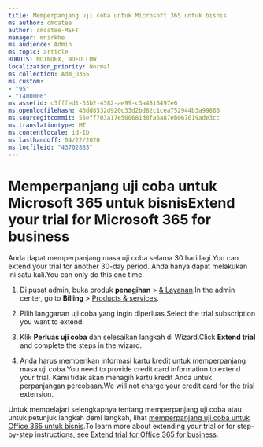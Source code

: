 ```yaml
---
title: Memperpanjang uji coba untuk Microsoft 365 untuk bisnis
ms.author: cmcatee
author: cmcatee-MSFT
manager: mnirkhe
ms.audience: Admin
ms.topic: article
ROBOTS: NOINDEX, NOFOLLOW
localization_priority: Normal
ms.collection: Adm_O365
ms.custom:
- "95"
- "1400006"
ms.assetid: c3fffed1-33b2-4382-ae99-c3a4816497e6
ms.openlocfilehash: 46dd8532d920c33d2bd82c1cea752944b3a99866
ms.sourcegitcommit: 55eff703a17e500681d8fa6a87eb067019ade3cc
ms.translationtype: MT
ms.contentlocale: id-ID
ms.lasthandoff: 04/22/2020
ms.locfileid: "43702885"
---
```

# <a name="extend-your-trial-for-microsoft-365-for-business"></a><span data-ttu-id="c16a6-102">Memperpanjang uji coba untuk Microsoft 365 untuk bisnis</span><span class="sxs-lookup"><span data-stu-id="c16a6-102">Extend your trial for Microsoft 365 for business</span></span>

<span data-ttu-id="c16a6-103">Anda dapat memperpanjang masa uji coba selama 30 hari lagi.</span><span class="sxs-lookup"><span data-stu-id="c16a6-103">You can extend your trial for another 30-day period.</span></span> <span data-ttu-id="c16a6-104">Anda hanya dapat melakukan ini satu kali.</span><span class="sxs-lookup"><span data-stu-id="c16a6-104">You can only do this one time.</span></span>
  
1. <span data-ttu-id="c16a6-105">Di pusat admin, buka produk **penagihan** \> [& Layanan](https://portal.office.com/adminportal/home#/subscriptions).</span><span class="sxs-lookup"><span data-stu-id="c16a6-105">In the admin center, go to **Billing** \> [Products & services](https://portal.office.com/adminportal/home#/subscriptions).</span></span>

2. <span data-ttu-id="c16a6-106">Pilih langganan uji coba yang ingin diperluas.</span><span class="sxs-lookup"><span data-stu-id="c16a6-106">Select the trial subscription you want to extend.</span></span>

3. <span data-ttu-id="c16a6-107">Klik **Perluas uji coba** dan selesaikan langkah di Wizard.</span><span class="sxs-lookup"><span data-stu-id="c16a6-107">Click **Extend trial** and complete the steps in the wizard.</span></span>

4. <span data-ttu-id="c16a6-108">Anda harus memberikan informasi kartu kredit untuk memperpanjang masa uji coba.</span><span class="sxs-lookup"><span data-stu-id="c16a6-108">You need to provide credit card information to extend your trial.</span></span> <span data-ttu-id="c16a6-109">Kami tidak akan menagih kartu kredit Anda untuk perpanjangan percobaan.</span><span class="sxs-lookup"><span data-stu-id="c16a6-109">We will not charge your credit card for the trial extension.</span></span>

<span data-ttu-id="c16a6-110">Untuk mempelajari selengkapnya tentang memperpanjang uji coba atau untuk petunjuk langkah demi langkah, lihat [memperpanjang uji coba untuk Office 365 untuk bisnis](https://docs.microsoft.com/microsoft-365/commerce/extend-your-trial).</span><span class="sxs-lookup"><span data-stu-id="c16a6-110">To learn more about extending your trial or for step-by-step instructions, see [Extend trial for Office 365 for business](https://docs.microsoft.com/microsoft-365/commerce/extend-your-trial).</span></span>

